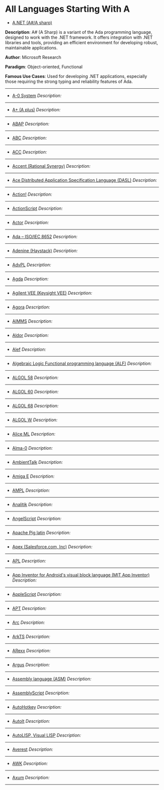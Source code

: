 # All Languages Starting With A

- [A.NET (A#/A sharp)](project-hello-world/blob/main/A/hello.a)
  
**Description**: A# (A Sharp) is a variant of the Ada programming language, designed to work with the .NET framework. It offers integration with .NET libraries and tools, providing an efficient environment for developing robust, maintainable applications.

**Author**: Microsoft Research 

**Paradigm**: Object-oriented, Functional

**Famous Use Cases**: Used for developing .NET applications, especially those requiring the strong typing and reliability features of Ada.

---

- [A-0 System]()
_Description:_


---

- [A+ (A plus)]()
_Description:_


---

- [ABAP]()
_Description:_


---

- [ABC]()
_Description:_


---

- [ACC]()
_Description:_


---

- [Accent (Rational Synergy)]()
_Description:_


---

- [Ace Distributed Application Specification Language (DASL)]()
_Description:_


---

- [Action!]()
_Description:_


---

- [ActionScript]()
_Description:_


---

- [Actor]()
_Description:_


---

- [Ada – ISO/IEC 8652]()
_Description:_


---

- [Adenine (Haystack)]()
_Description:_


---

- [AdvPL]()
_Description:_


---

- [Agda]()
_Description:_


---

- [Agilent VEE (Keysight VEE)]()
_Description:_


---

- [Agora]()
_Description:_


---

- [AIMMS]()
_Description:_


---

- [Aldor]()
_Description:_


---

- [Alef]()
_Description:_


---

- [Algebraic Logic Functional programming language (ALF)]()
_Description:_


---

- [ALGOL 58]()
_Description:_


---

- [ALGOL 60]()
_Description:_


---

- [ALGOL 68]()
_Description:_


---

- [ALGOL W]()
_Description:_


---

- [Alice ML]()
_Description:_


---

- [Alma-0]()
_Description:_


---

- [AmbientTalk]()
_Description:_


---

- [Amiga E]()
_Description:_


---

- [AMPL]()
_Description:_


---

- [Analitik]()
_Description:_


---

- [AngelScript]()
_Description:_


---

- [Apache Pig latin]()
_Description:_


---

- [Apex (Salesforce.com, Inc)]()
_Description:_


---

- [APL]()
_Description:_


---

- [App Inventor for Android's visual block language (MIT App Inventor)]()
_Description:_


---

- [AppleScript]()
_Description:_


---

- [APT]()
_Description:_


---

- [Arc]()
_Description:_


---

- [ArkTS]()
_Description:_


---

- [ARexx]()
_Description:_


---

- [Argus]()
_Description:_


---

- [Assembly language (ASM)]()
_Description:_


---

- [AssemblyScript]()
_Description:_


---

- [AutoHotkey]()
_Description:_


---

- [AutoIt]()
_Description:_


---

- [AutoLISP, Visual LISP]()
_Description:_


---

- [Averest]()
_Description:_


---

- [AWK]()
_Description:_


---

- [Axum]()
_Description:_


---
